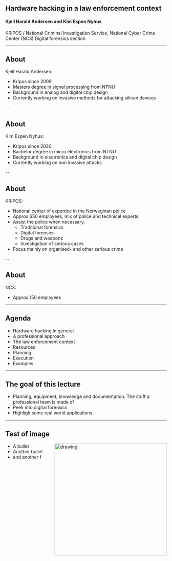 ## Hardware hacking in a law enforcement context
#### Kjell Harald Andersen and Kim Espen Nyhus
KRIPOS / National Criminal Investigation Service,
National Cyber Crime Center (NC3)
Digital forensics section

---
## About
Kjell Harald Andersen: 
- Kripos since 2009
- Masters degree in signal processing from NTNU
- Background in analog and digital chip design
- Currently working on invasive methods for attacking silicon devices

--
## About
Kim Espen Nyhus:
- Kripos since 2020
- Bachelor degree in micro electronics from NTNU
- Background in electronics and digital chip design
- Currently working on non invasive attacks

--
## About
KRIPOS:
- National center of expertice in the Norweginan police
- Approx 650 employees, mix of police and technical experts.
- Assist the police when necessary. 
    - Traditional forensics
    - Digital forensics
    - Drugs and weapons
    - Investigation of serious cases
- Focus mainly on organised- and other serious crime

--
## About
NC3:
- Approx 150 employees 

---
## Agenda
- Hardware hacking in general
- A professional approach
- The law enforcement context
- Resources
- Planning
- Execution
- Examples

---
## The goal of this lecture
- Planning, equipment, knowledge and documentation. The stuff a professional team is made of
- Peek into digital forensics
- Highligh some real world applications

---
## Test of image
<img src="assets/test-img.jpg" alt="drawing" width="350" align="right"/>

- A bullet
- Another bullet
- and another f